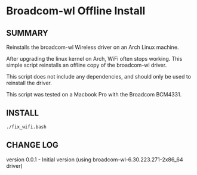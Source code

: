 # Broadcom-wl Offline Install

## SUMMARY
Reinstalls the broadcom-wl Wireless driver on an Arch Linux machine.

After upgrading the linux kernel on Arch, WiFi often stops working. This simple script reinstalls an offline copy of the broadcom-wl driver.

This script does not include any dependencies, and should only be used to reinstall the driver.

This script was tested on a Macbook Pro with the Broadcom BCM4331.


## INSTALL

    ./fix_wifi.bash


## CHANGE LOG
version 0.0.1 - Initial version (using broadcom-wl-6.30.223.271-2x86_64 driver)
